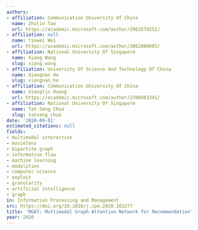 ```yaml
---
authors:
- affiliation: Communication University Of China
  name: Zhulin Tao
  url: https://academic.microsoft.com/author/2963579252/
- affiliation: null
  name: Yinwei Wei
  url: https://academic.microsoft.com/author/3062000603/
- affiliation: National University Of Singapore
  name: Xiang Wang
  slug: xiang_wang
- affiliation: University Of Science And Technology Of China
  name: Xiangnan He
  slug: xiangnan_he
- affiliation: Communication University Of China
  name: Xianglin Huang
  url: https://academic.microsoft.com/author/2706083341/
- affiliation: National University Of Singapore
  name: Tat-Seng Chua
  slug: tatseng_chua
date: '2020-09-01'
estimated_citations: null
fields:
- multimodal interaction
- movielens
- bipartite graph
- information flow
- machine learning
- modalities
- computer science
- exploit
- granularity
- artificial intelligence
- graph
in: Information Processing and Management
src: https://doi.org/10.1016/j.ipm.2020.102277
title: 'MGAT: Multimodal Graph Attention Network for Recommendation'
year: 2020
---
```

